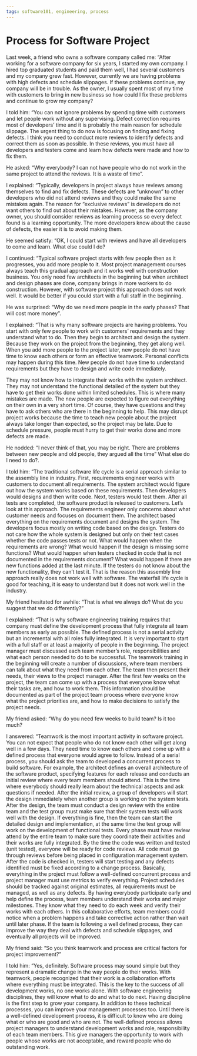 ```yaml
---
tags: software101, engineering, process
---
```

# Process for Software Project

Last week, a friend who owns a software company called me: “After working for a software company for six years, I started my own company. I hired top graduated students and paid them well, I had several customers and my company grew fast. However, currently we are having problems with high defects and schedule slippages. If these problems continue, my company will be in trouble. As the owner, I usually spent most of my time with customers to bring in new business so how could I fix these problems and continue to grow my company?

I told him: “You can not ignore problems by spending time with customers and let people work without any supervising. Defect correction requires most of developers’ time and it is probably the main reason for schedule slippage. The urgent thing to do now is focusing on finding and fixing defects. I think you need to conduct more reviews to identify defects and correct them as soon as possible. In these reviews, you must have all developers and testers come and learn how defects were made and how to fix them.

He asked: “Why everybody? I can not have people who do not work in the same project to attend the reviews. It is a waste of time”.

I explained: “Typically, developers in project always have reviews among themselves to find and fix defects. These defects are “unknown” to other developers who did not attend reviews and they could make the same mistakes again. The reason for “exclusive reviews” is developers do not want others to find out about their mistakes. However, as the company owner, you should consider reviews as learning process so every defect found is a learning opportunity. The more developers know about the cause of defects, the easier it is to avoid making them.

He seemed satisfy: “OK, I could start with reviews and have all developers to come and learn. What else could I do?

I continued: “Typical software project starts with few people then as it progresses, you add more people to it. Most project management courses always teach this gradual approach and it works well with construction business. You only need few architects in the beginning but when architect and design phases are done, company brings in more workers to do construction. However, with software project this approach does not work well. It would be better if you could start with a full staff in the beginning.

He was surprised: “Why do we need more people in the early phases? That will cost more money”.

I explained: “That is why many software projects are having problems. You start with only few people to work with customers’ requirements and they understand what to do. Then they begin to architect and design the system. Because they work on the project from the beginning, they get along well. When you add more people to the project later, new people do not have time to know each others or form an effective teamwork. Personal conflicts may happen during this time. New people do not have time to understand requirements but they have to design and write code immediately.

They may not know how to integrate their works with the system architect. They may not understand the functional detailed of the system but they have to get their works done within limited schedules. This is where many mistakes are made. The new people are expected to figure out everything on their own in a very short time. Of course, they have questions and they have to ask others who are there in the beginning to help. This may disrupt project works because the time to teach new people about the project always take longer than expected, so the project may be late. Due to schedule pressure, people must hurry to get their works done and more defects are made.

He nodded: “I never think of that, you may be right. There are problems between new people and old people, they argued all the time” What else do I need to do?.

I told him: “The traditional software life cycle is a serial approach similar to the assembly line in industry. First, requirements engineer works with customers to document all requirements. The system architect would figure out how the system works based on these requirements. Then developers would designs and then write code. Next, testers would test them. After all tests are completed, the software product is released to customers. Let’s look at this approach. The requirements engineer only concerns about what customer needs and focuses on document them. The architect based everything on the requirements document and designs the system. The developers focus mostly on writing code based on the design. Testers do not care how the whole system is designed but only on their test cases whether the code passes tests or not. What would happen when the requirements are wrong? What would happen if the design is missing some functions? What would happen when testers checked in code that is not documented in the requirements document? What would happen if there are new functions added at the last minute. If the testers do not know about the new functionality, they can’t test it. That is the reason this assembly line approach really does not work well with software. The waterfall life cycle is good for teaching, it is easy to understand but it does not work well in the industry.

My friend hesitated for awhile: “That is what we always do? What do you suggest that we do differently?”

I explained: “That is why software engineering training requires that company must define the development process that fully integrate all team members as early as possible. The defined process is not a serial activity but an incremental with all roles fully integrated. It is very important to start with a full staff or at least a majority of people in the beginning. The project manager must discussed each team member’s role, responsibilities and what each person needed to do to be successful. The teamwork training in the beginning will create a number of discussions, where team members can talk about what they need from each other. The team then present their needs, their views to the project manager. After the first few weeks on the project, the team can come up with a process that everyone know what their tasks are, and how to work them. This information should be documented as part of the project team process where everyone know what the project priorities are, and how to make decisions to satisfy the project needs.

My friend asked: “Why do you need few weeks to build team? Is it too much?

I answered: “Teamwork is the most important activity in software project. You can not expect that people who do not know each other will get along well in a few days. They need time to know each others and come up with a defined process that everyone would agree to follow. Instead of a serial process, you should ask the team to developed a concurrent process to build software. For example, the architect defines an overall architecture of the software product, specifying features for each release and conducts an initial review where every team members should attend. This is the time where everybody should really learn about the technical aspects and ask questions if needed. After the initial review, a group of developers will start the design immediately when another group is working on the system tests. After the design, the team must conduct a design review with the entire team and the test group must make sure that their system tests will work well with the design. If everything is fine, then the team can start the detailed design and implementation, at the same time the test group will work on the development of functional tests. Every phase must have review attend by the entire team to make sure they coordinate their activities and their works are fully integrated. By the time the code was written and tested (unit tested), everyone will be ready for code reviews. All code must go through reviews before being placed in configuration management system. After the code is checked in, testers will start testing and any defects identified must be fixed according to a change process. Basically, everything in the project must follow a well-defined concurrent process and project manager must use metrics to verify everything. Project schedules should be tracked against original estimates, all requirements must be managed, as well as any defects. By having everybody participate early and help define the process, team members understand their works and major milestones. They know what they need to do each week and verify their works with each others. In this collaborative efforts, team members could notice when a problem happens and take corrective action rather than wait until later phase. If the team is following a well defined process, they can improve the way they deal with defects and schedule slippages, and eventually all projects will be improved.

My friend said: “So you think teamwork and process are critical factors for project improvement?”

I told him: “Yes, definitely. Software process may sound simple but they represent a dramatic change in the way people do their works. With teamwork, people recognized that their work is a collaboration efforts where everything must be integrated. This is the key to the success of all development works, no one works alone. With software engineering disciplines, they will know what to do and what to do next. Having discipline is the first step to grow your company. In addition to these technical processes, you can improve your management processes too. Until there is a well-defined development process, it is difficult to know who are doing what or who are good and who are not. The well-defined process allows project managers to understand development works and role, responsibility of each team members. This give managers the opportunity to work with people whose works are not acceptable, and reward people who do outstanding work.